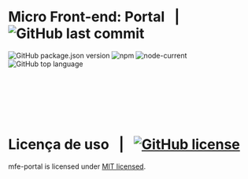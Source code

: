 # Micro Front-end: Portal &nbsp; | &nbsp; ![GitHub last commit][commit-img]

<!-- [![Build Status](https://app.travis-ci.com/martins86/mfe-portal.svg?token=ifxsnzyowyXksHqjSXVp&branch=master)](https://app.travis-ci.com/martins86/mfe-portal)
[![Quality Gate Status](https://sonarcloud.io/api/project_badges/measure?project=martins86_mfe-portal&metric=alert_status)](https://sonarcloud.io/summary/new_code?id=martins86_mfe-portal) -->

![GitHub package.json version][version-img]
![npm][npm-img]
![node-current](https://img.shields.io/node/v/latest-version)
![GitHub top language][language-img]

<br>
<br>
<br>
<br>
<br>

# Licença de uso &nbsp; | &nbsp; [![GitHub license][license-img]][license-url]

mfe-portal is licensed under [MIT licensed](./LICENSE).

<!-- Markdown link & images -->

[open-gitpod-img]: https://gitpod.io/button/open-in-gitpod.svg
[open-gitpod-url]: https://www.gitpod.io/#https://github.com/martins86/mfe-portal
[version-img]: https://img.shields.io/github/package-json/v/martins86/mfe-portal
[language-img]: https://img.shields.io/github/languages/top/martins86/mfe-portal
[license-img]: https://img.shields.io/github/license/martins86/mfe-portal
[license-url]: https://github.com/martins86/nodejs-api-js-clean-code/blob/main/LICENSE
[travis-img]: https://app.travis-ci.com/martins86/mfe-portal.svg?branch=main
[travis-url]: https://app.travis-ci.com/martins86/mfe-portal
[commit-img]: https://img.shields.io/github/last-commit/martins86/mfe-portal
[npm-img]: https://img.shields.io/npm/v/npm
